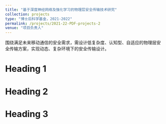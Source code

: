 ```yaml
---
title: "基于深度神经网络及强化学习的物理层安全传输技术研究"
collection: projects
type: "博士后科学基金，2021-2022"
permalink: /projects/2021-22-PDF-projects-2
venue: "项目负责人"
---
```


围绕满足未来移动通信的安全需求，需设计低复杂度、认知型、自适应的物理层安全传输方案，实现动态、复杂环境下的安全传输设计。

Heading 1
======

Heading 2
======

Heading 3
======